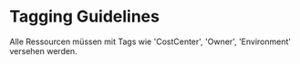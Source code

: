 # Tagging Guidelines

Alle Ressourcen müssen mit Tags wie 'CostCenter', 'Owner', 'Environment' versehen werden.